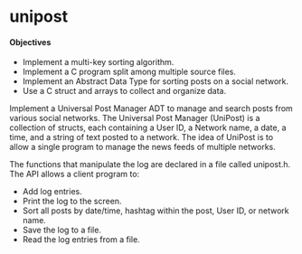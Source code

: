 # unipost

#### Objectives

<ul>
 <li>Implement a multi-key sorting algorithm.</li>
 <li>Implement a C program split among multiple source files.</li>
 <li>Implement an Abstract Data Type for sorting posts on a social network.</li>
 <li>Use a C struct and arrays to collect and organize data.</li>
</ul>

<p>Implement a Universal Post Manager ADT to manage and search posts from various social networks. The Universal Post Manager (UniPost) is a collection of structs, each containing a User ID, a Network name, a date, a time, and a string of text posted to a network. The idea of UniPost is to allow a single program to manage the news feeds of multiple networks.</p>

<p>The functions that manipulate the log are declared in a file called unipost.h. The API allows a client program to:</p>
<ul>
 <li>Add log entries.</li>
 <li>Print the log to the screen.</li>
 <li>Sort all posts by date/time, hashtag within the post, User ID, or network name.</li>
 <li>Save the log to a file.</li>
 <li>Read the log entries from a file.</li>
</ul>
